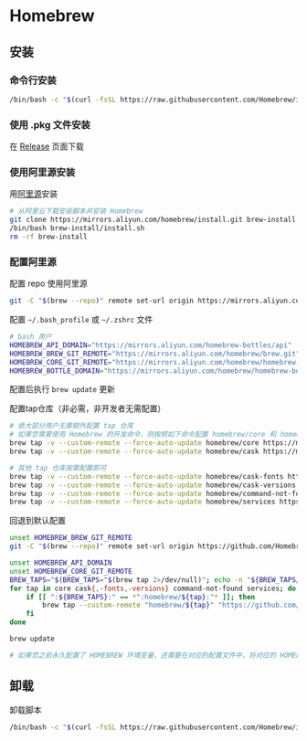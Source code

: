 # Homebrew

## 安装

### 命令行安装

```bash
/bin/bash -c "$(curl -fsSL https://raw.githubusercontent.com/Homebrew/install/HEAD/install.sh)"
```

### 使用 .pkg 文件安装

在 [Release](https://github.com/Homebrew/brew/releases) 页面下载

### 使用阿里源安装

用[阿里源](https://developer.aliyun.com/mirror/homebrew)安装

```bash
# 从阿里云下载安装脚本并安装 Homebrew
git clone https://mirrors.aliyun.com/homebrew/install.git brew-install
/bin/bash brew-install/install.sh
rm -rf brew-install
```

### 配置阿里源

配置 repo 使用阿里源

```bash
git -C "$(brew --repo)" remote set-url origin https://mirrors.aliyun.com/homebrew/brew.git
```

配置 `~/.bash_profile` 或 `~/.zshrc` 文件

```bash
# bash 用户
HOMEBREW_API_DOMAIN="https://mirrors.aliyun.com/homebrew-bottles/api"
HOMEBREW_BREW_GIT_REMOTE="https://mirrors.aliyun.com/homebrew/brew.git"
HOMEBREW_CORE_GIT_REMOTE="https://mirrors.aliyun.com/homebrew/homebrew-core.git"
HOMEBREW_BOTTLE_DOMAIN="https://mirrors.aliyun.com/homebrew/homebrew-bottles"
```

配置后执行 `brew update` 更新

配置tap仓库（非必需，非开发者无需配置）

```bash
# 绝大部分用户无需额外配置 tap 仓库
# 如果您需要使用 Homebrew 的开发命令，则按照如下命令配置 homebrew/core 和 homebrew/cask 镜像。
brew tap -v --custom-remote --force-auto-update homebrew/core https://mirrors.aliyun.com/homebrew/homebrew-core.git
brew tap -v --custom-remote --force-auto-update homebrew/cask https://mirrors.aliyun.com/homebrew/homebrew-cask.git

# 其他 tap 仓库按需配置即可
brew tap -v --custom-remote --force-auto-update homebrew/cask-fonts https://mirrors.aliyun.com/homebrew/homebrew-cask-fonts.git
brew tap -v --custom-remote --force-auto-update homebrew/cask-versions https://mirrors.aliyun.com/homebrew/homebrew-cask-versions.git
brew tap -v --custom-remote --force-auto-update homebrew/command-not-found https://mirrors.aliyun.com/homebrew/homebrew-command-not-found.git
brew tap -v --custom-remote --force-auto-update homebrew/services https://mirrors.aliyun.com/homebrew/homebrew-services.git
```

回退到默认配置

```bash
unset HOMEBREW_BREW_GIT_REMOTE
git -C "$(brew --repo)" remote set-url origin https://github.com/Homebrew/brew

unset HOMEBREW_API_DOMAIN
unset HOMEBREW_CORE_GIT_REMOTE
BREW_TAPS="$(BREW_TAPS="$(brew tap 2>/dev/null)"; echo -n "${BREW_TAPS//$'\n'/:}")"
for tap in core cask{,-fonts,-versions} command-not-found services; do
    if [[ ":${BREW_TAPS}:" == *":homebrew/${tap}:"* ]]; then
        brew tap --custom-remote "homebrew/${tap}" "https://github.com/Homebrew/homebrew-${tap}"
    fi
done

brew update

# 如果您之前永久配置了 HOMEBREW 环境变量，还需要在对应的配置文件中，将对应的 HOMEBREW 环境变量配置行删除
```

## 卸载

卸载脚本

```bash
/bin/bash -c "$(curl -fsSL https://raw.githubusercontent.com/Homebrew/install/HEAD/uninstall.sh)"
```
